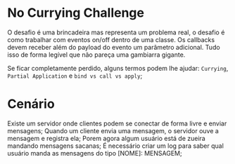 # No Currying Challenge

O desafio é uma brincadeira mas representa um problema real, o desafio é como trabalhar com eventos on/off dentro de uma classe. Os callbacks devem receber além do payload do evento um parâmetro adicional. Tudo isso de forma legível que não pareça uma gambiarra gigante.

Se ficar completamente perdido, alguns termos podem lhe ajudar: `Currying`, `Partial Application` e `bind vs call vs apply`;


# Cenário

Existe um servidor onde clientes podem se conectar de forma livre e enviar mensagens;
Quando um cliente envia uma mensagem, o servidor ouve a mensagem e registra ela;
Porem agora algum usuário está de zueira mandando mensagens sacanas;
É necessário criar um log para saber qual usuário manda as mensagens do tipo [NOME]: MENSAGEM;

